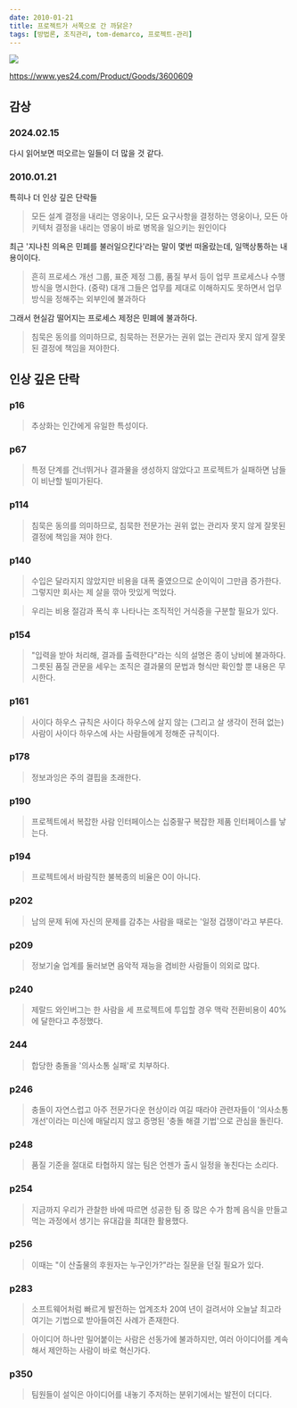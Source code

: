 ```yaml
---
date: 2010-01-21
title: 프로젝트가 서쪽으로 간 까닭은?
tags: [방법론, 조직관리, tom-demarco, 프로젝트-관리]
---
```


![](https://image.yes24.com/momo/TopCate78/MidCate01/7708351.jpg)

https://www.yes24.com/Product/Goods/3600609

## 감상

### 2024.02.15
다시 읽어보면 떠오르는 일들이 더 많을 것 같다.

### 2010.01.21
특히나 더 인상 깊은 단락들

> 모든 설계 결정을 내리는 영웅이나, 모든 요구사항을 결정하는 영웅이나, 모든 아키텍처 결정을 내리는 영웅이 바로 병목을 일으키는 원인이다

최근 '지나친 의욕은 민폐를 불러일으킨다'라는 말이 몇번 떠올랐는데, 일맥상통하는 내용이이다.

> 흔히 프로세스 개선 그룹, 표준 제정 그룹, 품질 부서 등이 업무 프로세스나 수행방식을 명시한다. (중략) 대개 그들은 업무를 제대로 이해하지도 못하면서 업무 방식을 정해주는 외부인에 불과하다

그래서 현실감 떨어지는 프로세스 제정은 민폐에 불과하다.

> 침묵은 동의를 의미하므로, 침묵하는 전문가는 권위 없는 관리자 못지 않게 잘못된 결정에 책임을 져야한다.

## 인상 깊은 단락

### p16
> 추상화는 인간에게 유일한 특성이다.

### p67
> 특정 단계를 건너뛰거나 결과물을 생성하지 않았다고 프로젝트가 실패하면 남들이 비난할 빌미가된다.

### p114
> 침묵은 동의를 의미하므로, 침묵한 전문가는 권위 없는 관리자 못지 않게 잘못된 결정에 책임을 져야 한다.

### p140
> 수입은 달라지지 않았지만 비용을 대폭 줄였으므로 순이익이 그만큼 증가한다. 그렇지만 회사는 제 살을 깎아 맛있게 먹었다.

> 우리는 비용 절감과 폭식 후 나타나는 조직적인 거식증을 구분할 필요가 있다.

### p154
> "입력을 받아 처리해, 결과를 출력한다"라는 식의 설명은 종이 낭비에 불과하다.
> 그릇된 품질 관문을 세우는 조직은 결과물의 문법과 형식만 확인할 뿐 내용은 무시한다.

### p161
> 사이다 하우스 규칙은 사이다 하우스에 살지 않는 (그리고 살 생각이 전혀 없는) 사람이 사이다 하우스에 사는 사람들에게 정해준 규칙이다.


### p178
> 정보과잉은 주의 결핍을 초래한다.

### p190
> 프로젝트에서 복잡한 사람 인터페이스는 십중팔구 복잡한 제품 인터페이스를 낳는다.

### p194
> 프로젝트에서 바람직한 불복종의 비율은 0이 아니다.

### p202
> 남의 문제 뒤에 자신의 문제를 감추는 사람을 때로는 '일정 겁쟁이'라고 부른다.

### p209
> 정보기술 업계를 둘러보면 음악적 재능을 겸비한 사람들이 의외로 많다.

### p240
> 제랄드 와인버그는 한 사람을 세 프로젝트에 투입할 경우 맥락 전환비용이 40%에 달한다고 추정했다.

### 244
> 합당한 충돌을 '의사소통 실패'로 치부하다.

### p246
> 충돌이 자연스럽고 아주 전문가다운 현상이라 여길 때라야 관련자들이 '의사소통 개선'이라는 미신에 매달리지 않고 증명된 '충돌 해결 기법'으로 관심을 돌린다.

### p248
> 품질 기준을 절대로 타협하지 않는 팀은 언젠가 출시 일정을 놓친다는 소리다.

### p254
> 지금까지 우리가 관찰한 바에 따르면 성공한 팀 중 많은 수가 함께 음식을 만들고 먹는 과정에서 생기는 유대감을 최대한 활용했다.

### p256
> 이때는 "이 산출물의 후원자는 누구인가?"라는 질문을 던질 필요가 있다.

### p283
> 소프트웨어처럼 빠르게 발전하는 업계조차 20여 년이 걸려서야 오늘날 최고라 여기는 기법으로 받아들여진 사례가 존재한다.

> 아이디어 하나만 밀어붙이는 사람은 선동가에 불과하지만, 여러 아이디어를 계속해서 제안하는 사람이 바로 혁신가다.

### p350
> 팀원들이 설익은 아이디어를 내놓기 주저하는 분위기에서는 발전이 더디다.
